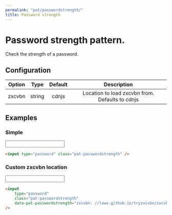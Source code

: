 ```yaml
---
permalink: "pat/passwordstrength/"
title: Password strength
---
```


# Password strength pattern.

Check the strength of a password.


## Configuration

| Option |  Type  | Default |                   Description                   |
| :----: | :----: | :-----: | :---------------------------------------------: |
| zxcvbn | string |  cdnjs  | Location to load zxcvbn from. Defaults to cdnjs |

## Examples

### Simple

<input type="password" class="pat-passwordstrength" />

```html
<input type="password" class="pat-passwordstrength" />
```

### Custom zxcvbn location

<input type="password"
       class="pat-passwordstrength"
       data-pat-passwordstrength="zxcvbn: //lowe.github.io/tryzxcvbn/zxcvbn.js"
       />

```html
<input
    type="password"
    class="pat-passwordstrength"
    data-pat-passwordstrength="zxcvbn: //lowe.github.io/tryzxcvbn/zxcvbn.js"
/>
```
